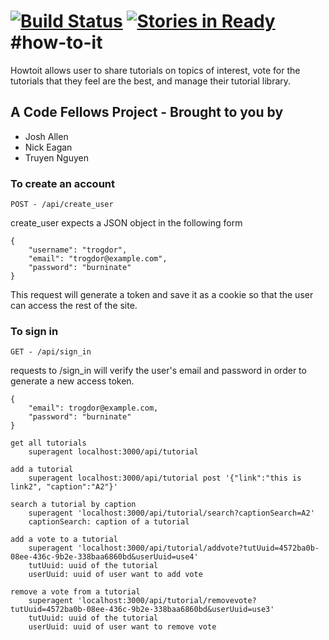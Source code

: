 [![Build Status](https://travis-ci.org/MrAllen/how-to-it.svg?branch=master)](https://travis-ci.org/MrAllen/how-to-it)
[![Stories in Ready](https://badge.waffle.io/MrAllen/how-to-it.svg?label=ready&title=Ready)](http://waffle.io/MrAllen/how-to-it)
#how-to-it
==========

Howtoit allows user to share tutorials on topics of interest, vote for the
tutorials that they feel are the best, and manage their tutorial library.

## A Code Fellows Project - Brought to you by
* Josh Allen
* Nick Eagan
* Truyen Nguyen

### To create an account

```
POST - /api/create_user
```
create_user expects a JSON object in the following form

```
{
	"username": "trogdor",
	"email": "trogdor@example.com",
	"password": "burninate"
}

```

This request will generate a token and save it as a cookie so that the user
can access the rest of the site.

### To sign in

```
GET - /api/sign_in
```
requests to /sign_in will verify the user's email and password in order to
generate a new access token.

```
{
	"email": trogdor@example.com,
	"password": "burninate"
}
```
```
get all tutorials
	superagent localhost:3000/api/tutorial

add a tutorial
	superagent localhost:3000/api/tutorial post '{"link":"this is link2", "caption":"A2"}'

search a tutorial by caption
	superagent 'localhost:3000/api/tutorial/search?captionSearch=A2'
	captionSearch: caption of a tutorial

add a vote to a tutorial
	superagent 'localhost:3000/api/tutorial/addvote?tutUuid=4572ba0b-08ee-436c-9b2e-338baa6860bd&userUuid=use4'
	tutUuid: uuid of the tutorial
	userUuid: uuid of user want to add vote

remove a vote from a tutorial
	superagent 'localhost:3000/api/tutorial/removevote?tutUuid=4572ba0b-08ee-436c-9b2e-338baa6860bd&userUuid=use3'
	tutUuid: uuid of the tutorial
	userUuid: uuid of user want to remove vote
```
